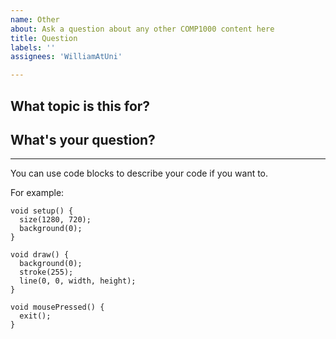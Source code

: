 ```yaml
---
name: Other
about: Ask a question about any other COMP1000 content here
title: Question
labels: ''
assignees: 'WilliamAtUni'

---
```


## What topic is this for?


## What's your question?




---
You can use code blocks to describe your code if you want to.

For example:

```processing
void setup() {
  size(1280, 720);
  background(0);
}

void draw() {
  background(0);
  stroke(255);
  line(0, 0, width, height);
}

void mousePressed() {
  exit();
}
```